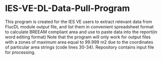 # IES-VE-DL-Data-Pull-Program

This program is created for the IES VE users to extract relevant data from FlucDL module output file, and list them in convenient spreadsheet format to calculate BREEAM compliant area and use to paste data into the report(in word editing format)
Note that the program will only work for output files with a zones of maximum area equal to 99.999 m2
due to the coordinates of particular area strings (code lines 30-34). 
Repository contains input file for processing.
